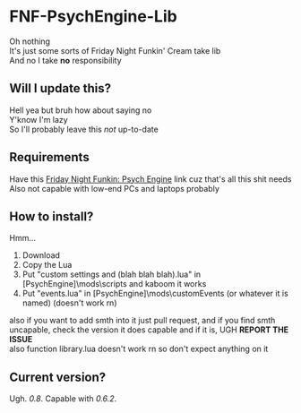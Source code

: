 # FNF-PsychEngine-Lib
Oh nothing  
It's just some sorts of Friday Night Funkin' Cream take lib  
And no I take <b>no</b> responsibility
## Will I update this?
Hell yea but bruh how about saying no  
Y'know I'm lazy  
So I'll probably leave this *not* up-to-date
## Requirements
Have this [Friday Night Funkin: Psych Engine](https://github.com/shadowmario/fnf-psychengine) link cuz that's all this shit needs  
Also not capable with low-end PCs and laptops probably
## How to install?
Hmm...

1. Download
2. Copy the Lua
3. Put "custom settings and (blah blah blah).lua" in \[PsychEngine\]\\mods\\scripts and kaboom it works
4. Put "events.lua" in \[PsychEngine\]\\mods\\customEvents (or whatever it is named) (doesn't work rn)

also if you want to add smth into it just pull request, and if you find smth uncapable, check the version it does capable and if it is, UGH **REPORT THE ISSUE**  
also function library.lua doesn't work rn so don't expect anything on it
## Current version?
Ugh. *0.8*. Capable with *0.6.2*.